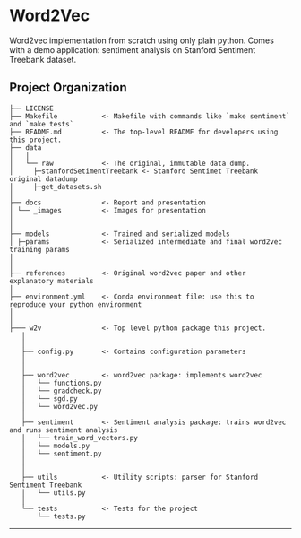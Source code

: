 Word2Vec
==============================

Word2vec implementation from scratch using only plain python. Comes with a demo application: 
sentiment analysis on Stanford Sentiment Treebank dataset. 


Project Organization
------------

    ├── LICENSE
    ├── Makefile           <- Makefile with commands like `make sentiment` and `make tests`
    ├── README.md          <- The top-level README for developers using this project.
    ├── data
    │   │
    │   └── raw            <- The original, immutable data dump. 
    │	  ├─stanfordSetimentTreebank <- Stanford Sentimet Treebank original datadump
    │     ├─get_datasets.sh
    │
    ├── docs               <- Report and presentation
    │ └── _images          <- Images for presentation
    │
    │
    ├── models             <- Trained and serialized models
    │ ├─params             <- Serialized intermediate and final word2vec training params
    │
    │
    ├── references         <- Original word2vec paper and other explanatory materials
    │
    ├── environment.yml    <- Conda environment file: use this to reproduce your python environment
    │
    │
    ├─── w2v               <- Top level python package this project.
       │
       │
       ├── config.py       <- Contains configuration parameters
       │
       │
       ├── word2vec        <- word2vec package: implements word2vec
       │   └── functions.py
       │   └── gradcheck.py
       │   └── sgd.py
       │   └── word2vec.py
       │	
       ├── sentiment       <- Sentiment analysis package: trains word2vec and runs sentiment analysis
       │   └── train_word_vectors.py
       │   └── models.py
       │   └── sentiment.py
       │
       │
       ├── utils           <- Utility scripts: parser for Stanford Sentiment Treebank
       │   └── utils.py                
       │
       └── tests           <- Tests for the project
           └── tests.py
    

--------

